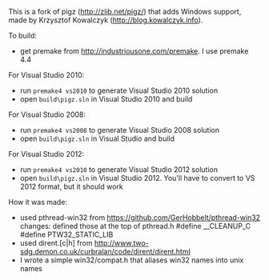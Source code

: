 This is a fork of pigz (http://zlib.net/pigz/) that adds Windows
support, made by Krzysztof Kowalczyk (http://blog.kowalczyk.info).

To build:
 - get premake from http://industriousone.com/premake. I use premake 4.4

For Visual Studio 2010:
 - run `premake4 vs2010` to generate Visual Studio 2010 solution
 - open `build\pigz.sln` in Visual Studio 2010 and build

For Visual Studio 2008:
 - run `premake4 vs2008` to generate Visual Studio 2008 solution
 - open `build\pigz.sln` in Visual Studio and build

For Visual Studio 2012:
 - run `premake4 vs2010` to generate Visual Studio 2012 solution
 - open `build\pigz.sln` in Visual Studio 2012. You'll have to convert to
   VS 2012 format, but it should work

How it was made:
 - used pthread-win32 from https://github.com/GerHobbelt/pthread-win32
   changes: defined those at the top of pthread.h
     #define __CLEANUP_C
     #define PTW32_STATIC_LIB
 - used dirent.[c|h] from http://www.two-sdg.demon.co.uk/curbralan/code/dirent/dirent.html
 - I wrote a simple win32/compat.h that aliases win32 names into unix names
